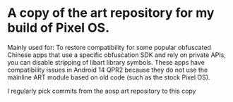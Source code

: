 # A copy of the art repository for my build of Pixel OS.

Mainly used for: To restore compatibility for some popular obfuscated Chinese apps that use a specific obfuscation SDK and rely on private APIs, you can disable stripping of libart library symbols. These apps have compatibility issues in Android 14 QPR2 because they do not use the mainline ART module based on old code (such as the stock Pixel OS).

I regularly pick commits from the aosp art repository to this copy

